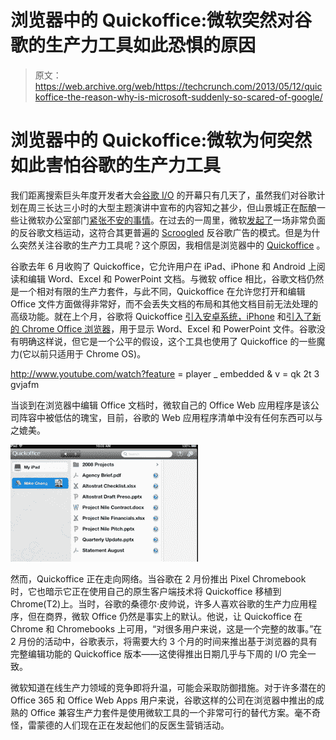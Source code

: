 # 浏览器中的 Quickoffice:微软突然对谷歌的生产力工具如此恐惧的原因

> 原文：<https://web.archive.org/web/https://techcrunch.com/2013/05/12/quickoffice-the-reason-why-is-microsoft-suddenly-so-scared-of-google/>

# 浏览器中的 Quickoffice:微软为何突然如此害怕谷歌的生产力工具

我们距离搜索巨头年度开发者大会[谷歌 I/O](https://web.archive.org/web/20230320054738/https://developers.google.com/events/io/) 的开幕只有几天了，虽然我们对谷歌计划在周三长达三小时的大型主题演讲中宣布的内容知之甚少，但山景城正在酝酿一些让微软办公室部门[紧张不安的事情](https://web.archive.org/web/20230320054738/https://techcrunch.com/2013/05/10/microsoft-google-docs-is-not-worth-the-gamble-makes-everybody-less-productive/)。在过去的一周里，微软[发起了](https://web.archive.org/web/20230320054738/http://blogs.office.com/b/microsoft_office_365_blog/archive/2013/05/10/office-is-a-team-player.aspx)一场非常负面的反谷歌文档运动，这符合其更普遍的 [Scroogled](https://web.archive.org/web/20230320054738/http://scroogled.com/) 反谷歌广告的模式。但是为什么突然关注谷歌的生产力工具呢？这个原因，我相信是浏览器中的 [Quickoffice](https://web.archive.org/web/20230320054738/http://www.quickoffice.com/) 。

谷歌去年 6 月收购了 Quickoffice，它允许用户在 iPad、iPhone 和 Android 上阅读和编辑 Word、Excel 和 PowerPoint 文档。与微软 office 相比，谷歌文档仍然是一个相对有限的生产力套件，与此不同，Quickoffice 在允许您打开和编辑 Office 文件方面做得非常好，而不会丢失文档的布局和其他文档目前无法处理的高级功能。就在上个月，谷歌将 Quickoffice [引入安卓系统，iPhone](https://web.archive.org/web/20230320054738/http://www.engadget.com/2013/04/03/quickoffice-android-iphone-free-for-google-apps-business-users/) 和[引入了新的 Chrome Office 浏览器](https://web.archive.org/web/20230320054738/http://chrome.blogspot.ca/2013/04/a-speedy-more-secure-way-to-view.html)，用于显示 Word、Excel 和 PowerPoint 文件。谷歌没有明确这样说，但它是一个公平的假设，这个工具也使用了 Quickoffice 的一些魔力(它以前只适用于 Chrome OS)。

http://www.youtube.com/watch?feature = player _ embedded & v = qk 2t 3 gvjafm

当谈到在浏览器中编辑 Office 文档时，微软自己的 Office Web 应用程序是该公司阵容中被低估的瑰宝，目前，谷歌的 Web 应用程序清单中没有任何东西可以与之媲美。

![quickoffice_drive](img/789d8bc8159c1b2be5dc43e51a3a19c1.png)

然而，Quickoffice 正在走向网络。当谷歌在 2 月份推出 Pixel Chromebook 时，它也暗示它正在使用自己的原生客户端技术将 Quickoffice 移植到 Chrome(T2)上。当时，谷歌的桑德尔·皮帅说，许多人喜欢谷歌的生产力应用程序，但在商界，微软 Office 仍然是事实上的默认。他说，让 Quickoffice 在 Chrome 和 Chromebooks 上可用，“对很多用户来说，这是一个完整的故事。”在 2 月份的活动中，谷歌表示，将需要大约 3 个月的时间来推出基于浏览器的具有完整编辑功能的 Quickoffice 版本——这使得推出日期几乎与下周的 I/O 完全一致。

微软知道在线生产力领域的竞争即将升温，可能会采取防御措施。对于许多潜在的 Office 365 和 Office Web Apps 用户来说，谷歌这样的公司在浏览器中推出的成熟的 Office 兼容生产力套件是使用微软工具的一个非常可行的替代方案。毫不奇怪，雷蒙德的人们现在正在发起他们的反医生营销活动。